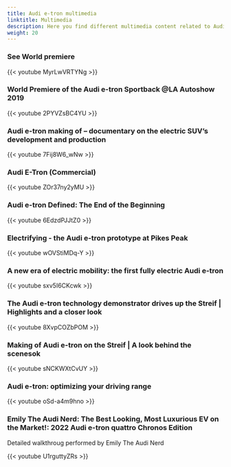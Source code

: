 ```yaml
---
title: Audi e-tron multimedia
linktitle: Multimedia
description: Here you find different multimedia content related to Audi e-tron. Mostly videos.
weight: 20
---
```



### See World premiere

{{< youtube MyrLwVRTYNg >}}

### World Premiere of the Audi e-tron Sportback @LA Autoshow 2019

{{< youtube 2PYVZsBC4YU >}}

### Audi e-tron making of – documentary on the electric SUV’s development and production

{{< youtube 7Fij8W6_wNw >}}

### Audi E-Tron (Commercial)

{{< youtube ZOr37ny2yMU >}}

### Audi e-tron Defined: The End of the Beginning

{{< youtube 6EdzdPJJtZ0 >}}

### Electrifying - the Audi e-tron prototype at Pikes Peak

{{< youtube wOVStiMDq-Y >}}

### A new era of electric mobility: the first fully electric Audi e-tron

{{< youtube sxv5I6CKcwk >}}

### The Audi e-tron technology demonstrator drives up the Streif | Highlights and a closer look

{{< youtube 8XvpCOZbPOM >}}

### Making of Audi e-tron on the Streif | A look behind the scenesok

{{< youtube sNCKWXtCvUY >}}

### Audi e-tron: optimizing your driving range

{{< youtube oSd-a4m9hno >}}

### Emily The Audi Nerd: The Best Looking, Most Luxurious EV on the Market!: 2022 Audi e-tron quattro Chronos Edition

Detailed walkthroug performed by Emily The Audi Nerd

{{< youtube U1rguttyZRs >}}
